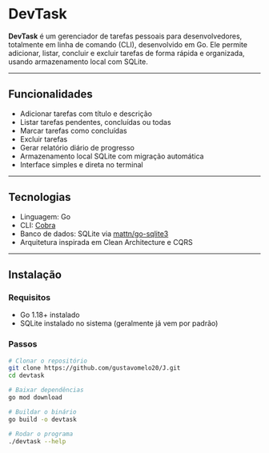# DevTask

**DevTask** é um gerenciador de tarefas pessoais para desenvolvedores, totalmente em linha de comando (CLI), desenvolvido em Go. Ele permite adicionar, listar, concluir e excluir tarefas de forma rápida e organizada, usando armazenamento local com SQLite.

---

## Funcionalidades

- Adicionar tarefas com título e descrição  
- Listar tarefas pendentes, concluídas ou todas  
- Marcar tarefas como concluídas  
- Excluir tarefas  
- Gerar relatório diário de progresso  
- Armazenamento local SQLite com migração automática  
- Interface simples e direta no terminal  

---

## Tecnologias

- Linguagem: Go  
- CLI: [Cobra](https://github.com/spf13/cobra)  
- Banco de dados: SQLite via [mattn/go-sqlite3](https://github.com/mattn/go-sqlite3)  
- Arquitetura inspirada em Clean Architecture e CQRS  

---

## Instalação

### Requisitos

- Go 1.18+ instalado  
- SQLite instalado no sistema (geralmente já vem por padrão)  

### Passos

```bash
# Clonar o repositório
git clone https://github.com/gustavomelo20/J.git
cd devtask

# Baixar dependências
go mod download

# Buildar o binário
go build -o devtask

# Rodar o programa
./devtask --help
